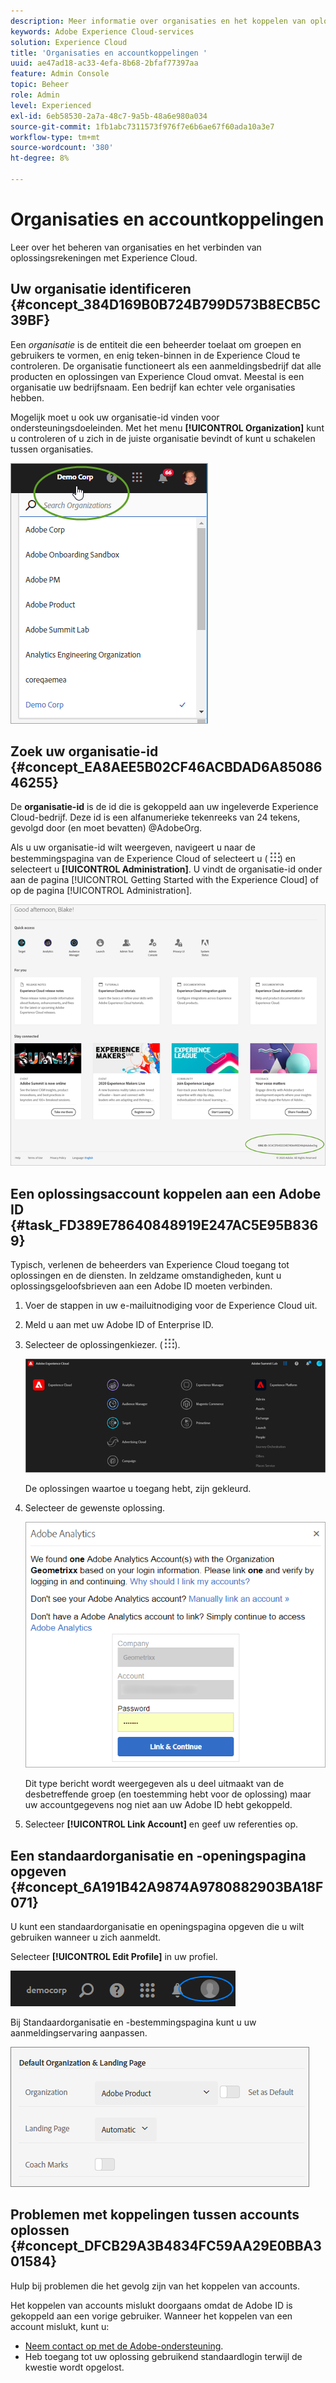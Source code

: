 ```yaml
---
description: Meer informatie over organisaties en het koppelen van oplossingsaccounts aan Experience Cloud.
keywords: Adobe Experience Cloud-services
solution: Experience Cloud
title: 'Organisaties en accountkoppelingen '
uuid: ae47ad18-ac33-4efa-8b68-2bfaf77397aa
feature: Admin Console
topic: Beheer
role: Admin
level: Experienced
exl-id: 6eb58530-2a7a-48c7-9a5b-48a6e980a034
source-git-commit: 1fb1abc7311573f976f7e6b6ae67f60ada10a3e7
workflow-type: tm+mt
source-wordcount: '380'
ht-degree: 8%

---
```


# Organisaties en accountkoppelingen

Leer over het beheren van organisaties en het verbinden van oplossingsrekeningen met Experience Cloud.

## Uw organisatie identificeren {#concept_384D169B0B724B799D573B8ECB5C39BF}

Een *organisatie* is de entiteit die een beheerder toelaat om groepen en gebruikers te vormen, en enig teken-binnen in de Experience Cloud te controleren. De organisatie functioneert als een aanmeldingsbedrijf dat alle producten en oplossingen van Experience Cloud omvat. Meestal is een organisatie uw bedrijfsnaam. Een bedrijf kan echter vele organisaties hebben.

Mogelijk moet u ook uw organisatie-id vinden voor ondersteuningsdoeleinden. Met het menu **[!UICONTROL Organization]** kunt u controleren of u zich in de juiste organisatie bevindt of kunt u schakelen tussen organisaties.

![Stap Resultaat](assets/organization-switch.png)

## Zoek uw organisatie-id {#concept_EA8AEE5B02CF46ACBDAD6A8508646255}

De **organisatie-id** is de id die is gekoppeld aan uw ingeleverde Experience Cloud-bedrijf. Deze id is een alfanumerieke tekenreeks van 24 tekens, gevolgd door (en moet bevatten) @AdobeOrg.

Als u uw organisatie-id wilt weergeven, navigeert u naar de bestemmingspagina van de Experience Cloud of selecteert u ( ![](assets/menu-icon.png)) en selecteert u **[!UICONTROL Administration]**. U vindt de organisatie-id onder aan de pagina [!UICONTROL Getting Started with the Experience Cloud] of op de pagina [!UICONTROL Administration].

![](assets/administration-page.png)

## Een oplossingsaccount koppelen aan een Adobe ID {#task_FD389E78640848919E247AC5E95B8369}

Typisch, verlenen de beheerders van Experience Cloud toegang tot oplossingen en de diensten. In zeldzame omstandigheden, kunt u oplossingsgeloofsbrieven aan een Adobe ID moeten verbinden.

1. Voer de stappen in uw e-mailuitnodiging voor de Experience Cloud uit.
1. Meld u aan met uw Adobe ID of Enterprise ID.
1. Selecteer de oplossingenkiezer. ( ![](assets/menu-icon.png)).

   ![](assets/solutions-active.png)

   De oplossingen waartoe u toegang hebt, zijn gekleurd.
1. Selecteer de gewenste oplossing.

   ![](assets/analytics-link-accounts.png)

   Dit type bericht wordt weergegeven als u deel uitmaakt van de desbetreffende groep (en toestemming hebt voor de oplossing) maar uw accountgegevens nog niet aan uw Adobe ID hebt gekoppeld.
1. Selecteer **[!UICONTROL Link Account]** en geef uw referenties op.

## Een standaardorganisatie en -openingspagina opgeven {#concept_6A191B42A9874A9780882903BA18F071}

U kunt een standaardorganisatie en openingspagina opgeven die u wilt gebruiken wanneer u zich aanmeldt.

Selecteer **[!UICONTROL Edit Profile]** in uw profiel.

![](assets/edit-profile.png)

Bij Standaardorganisatie en -bestemmingspagina kunt u uw aanmeldingservaring aanpassen.

![](assets/default-organization.png)

## Problemen met koppelingen tussen accounts oplossen {#concept_DFCB29A3B4834FC59AA29E0BBA301584}

Hulp bij problemen die het gevolg zijn van het koppelen van accounts.

Het koppelen van accounts mislukt doorgaans omdat de Adobe ID is gekoppeld aan een vorige gebruiker. Wanneer het koppelen van een account mislukt, kunt u:

* [Neem contact op met de Adobe-ondersteuning](https://experienceleague.adobe.com/?support-solution=General#support).
* Heb toegang tot uw oplossing gebruikend standaardlogin terwijl de kwestie wordt opgelost.
